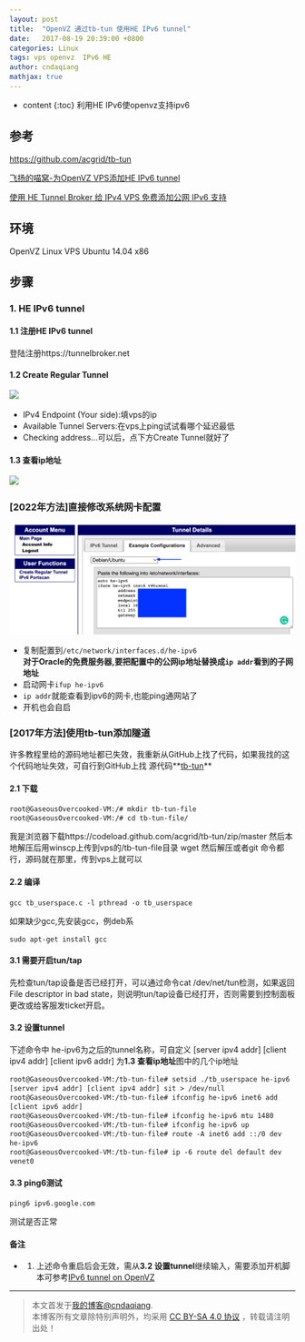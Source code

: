 ```yaml
---
layout: post
title:  "OpenVZ 通过tb-tun 使用HE IPv6 tunnel"
date:   2017-08-19 20:39:00 +0800
categories: Linux
tags: vps openvz  IPv6 HE
author: cndaqiang
mathjax: true
---
```

* content
{:toc}
利用HE IPv6使openvz支持ipv6



## 参考
https://github.com/acgrid/tb-tun

[飞扬的喵窝-为OpenVZ VPS添加HE IPv6 tunnel](https://fishcn.win/?id=5)

[使用 HE Tunnel Broker 给 IPv4 VPS 免费添加公网 IPv6 支持](https://p3terx.com/archives/use-he-tunnel-broker-to-add-public-network-ipv6-support-to-ipv4-vps-for-free.html)



## 环境 
OpenVZ Linux VPS Ubuntu 14.04 x86

## 步骤
### 1. HE IPv6 tunnel
#### 1.1 注册HE IPv6 tunnel
登陆注册https://tunnelbroker.net
#### 1.2 Create Regular Tunnel
![](http://upload-images.jianshu.io/upload_images/4575564-fe62c6dbf3b7ba5a.png?imageMogr2/auto-orient/strip%7CimageView2/2/w/1240)

- IPv4 Endpoint (Your side):填vps的ip
- Available Tunnel Servers:在vps上ping试试看哪个延迟最低
- Checking address...可以后，点下方Create Tunnel就好了

#### 1.3 查看ip地址

![](http://upload-images.jianshu.io/upload_images/4575564-2c50a052b157b50f.png?imageMogr2/auto-orient/strip%7CimageView2/2/w/1240)

 
### [2022年方法]直接修改系统网卡配置
![](/uploads/2022/03/he.png)

- 复制配置到`/etc/network/interfaces.d/he-ipv6`<br>
**对于Oracle的免费服务器,要把配置中的公网ip地址替换成`ip addr`看到的子网地址**
- 启动网卡`ifup he-ipv6`
- `ip addr`就能查看到ipv6的网卡,也能ping通网站了
- 开机也会自启


### [2017年方法]使用tb-tun添加隧道
许多教程里给的源码地址都已失效，我重新从GitHub上找了代码，如果我找的这个代码地址失效，可自行到GitHub上找
源代码**[tb-tun](https://github.com/acgrid/tb-tun)**
#### 2.1 下载
```
root@GaseousOvercooked-VM:/# mkdir tb-tun-file
root@GaseousOvercooked-VM:/# cd tb-tun-file/

```
我是浏览器下载https://codeload.github.com/acgrid/tb-tun/zip/master
然后本地解压后用winscp上传到vps的/tb-tun-file目录
wget 然后解压或者git 命令都行，源码就在那里，传到vps上就可以
#### 2.2 编译
```
gcc tb_userspace.c -l pthread -o tb_userspace
```
如果缺少gcc,先安装gcc，例deb系
```
sudo apt-get install gcc
```

#### 3.1 需要开启tun/tap
先检查tun/tap设备是否已经打开，可以通过命令cat /dev/net/tun检测，如果返回File descriptor in bad state，则说明tun/tap设备已经打开，否则需要到控制面板更改或给客服发ticket开启。
#### 3.2 设置tunnel
下述命令中
he-ipv6为之后的tunnel名称，可自定义
[server ipv4 addr] 
[client ipv4 addr]
[client ipv6 addr]
为**1.3 查看ip地址**图中的几个ip地址

```
root@GaseousOvercooked-VM:/tb-tun-file# setsid ./tb_userspace he-ipv6 [server ipv4 addr] [client ipv4 addr] sit > /dev/null
root@GaseousOvercooked-VM:/tb-tun-file# ifconfig he-ipv6 inet6 add [client ipv6 addr]
root@GaseousOvercooked-VM:/tb-tun-file# ifconfig he-ipv6 mtu 1480
root@GaseousOvercooked-VM:/tb-tun-file# ifconfig he-ipv6 up
root@GaseousOvercooked-VM:/tb-tun-file# route -A inet6 add ::/0 dev he-ipv6
root@GaseousOvercooked-VM:/tb-tun-file# ip -6 route del default dev venet0
```
#### 3.3 ping6测试
```
ping6 ipv6.google.com
```
测试是否正常
#### 备注
- 1. 上述命令重启后会无效，需从**3.2 设置tunnel**继续输入，需要添加开机脚本可参考[IPv6 tunnel on OpenVZ](https://www.cybermilitia.net/2013/07/22/ipv6-tunnel-on-openvz/)




------
>本文首发于[我的博客@cndaqiang](https://cndaqiang.github.io/).<br>
>本博客所有文章除特别声明外，均采用 [CC BY-SA 4.0 协议](https://creativecommons.org/licenses/by-sa/4.0/deed.zh) ，转载请注明出处！
